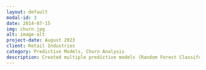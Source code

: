 ```yaml
---
layout: default
modal-id: 3
date: 2014-07-15
img: churn.jpg
alt: image-alt
project-date: August 2023
client: Retail Industries
category: Predictive Models, Churn Analysis
description: Created multiple predictive models (Random Forest Classifer, Logistic Regression, XGBoost) for predicting whether a customer will continue using a product. 
---
```

